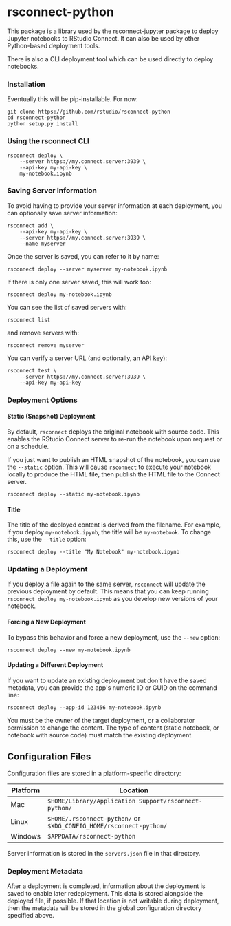 # rsconnect-python

This package is a library used by the rsconnect-jupyter package to deploy Jupyter notebooks to RStudio Connect. It can also be used by other Python-based deployment tools.

There is also a CLI deployment tool which can be used directly to deploy notebooks.

### Installation

Eventually this will be pip-installable. For now:

```
git clone https://github.com/rstudio/rsconnect-python
cd rsconnect-python
python setup.py install
```

### Using the rsconnect CLI

```
rsconnect deploy \
	--server https://my.connect.server:3939 \
	--api-key my-api-key \
	my-notebook.ipynb
```

### Saving Server Information
To avoid having to provide your server information at each deployment, you can optionally save server information:

```
rsconnect add \
	--api-key my-api-key \
	--server https://my.connect.server:3939 \
	--name myserver
```

Once the server is saved, you can refer to it by name:

```
rsconnect deploy --server myserver my-notebook.ipynb
```

If there is only one server saved, this will work too:

```
rsconnect deploy my-notebook.ipynb
```

You can see the list of saved servers with:

```
rsconnect list
```

and remove servers with:

```
rsconnect remove myserver
```

You can verify a server URL (and optionally, an API key):

```
rsconnect test \
	--server https://my.connect.server:3939 \
	--api-key my-api-key
```

### Deployment Options

#### Static (Snapshot) Deployment
By default, `rsconnect` deploys the original notebook with source code. This enables the RStudio Connect server to re-run the notebook upon request or on a schedule.

If you just want to publish an HTML snapshot of the notebook, you can use the `--static` option. This will cause `rsconnect` to execute your notebook locally to produce the HTML file, then publish the HTML file to the Connect server.

```
rsconnect deploy --static my-notebook.ipynb
```

#### Title
The title of the deployed content is derived from the filename. For example, if you deploy `my-notebook.ipynb`, the title will be `my-notebook`. To change this, use the `--title` option:

```
rsconnect deploy --title "My Notebook" my-notebook.ipynb
```


### Updating a Deployment

If you deploy a file again to the same server, `rsconnect` will update the previous deployment by default. This means that you can keep running `rsconnect deploy my-notebook.ipynb` as you develop new versions of your notebook.

#### Forcing a New Deployment
To bypass this behavior and force a new deployment, use the `--new` option:

```
rsconnect deploy --new my-notebook.ipynb
```

#### Updating a Different Deployment
If you want to update an existing deployment but don't have the saved metadata, you can provide the app's numeric ID or GUID on the command line:

```
rsconnect deploy --app-id 123456 my-notebook.ipynb
```

You must be the owner of the target deployment, or a collaborator permission to change the content. The type of content (static notebook, or notebook with source code) must match the existing deployment.


## Configuration Files
Configuration files are stored in a platform-specific directory:

| Platform | Location                                                           |
| -------- | ------------------------------------------------------------------ |
| Mac      | `$HOME/Library/Application Support/rsconnect-python/`              |
| Linux    | `$HOME/.rsconnect-python/` or `$XDG_CONFIG_HOME/rsconnect-python/` |
| Windows  | `$APPDATA/rsconnect-python`                                        |

Server information is stored in the `servers.json` file in that directory.

### Deployment Metadata
After a deployment is completed, information about the deployment is saved
to enable later redeployment. This data is stored alongside the deployed file,
if possible. If that location is not writable during deployment, then
the metadata will be stored in the global configuration directory specified above.
